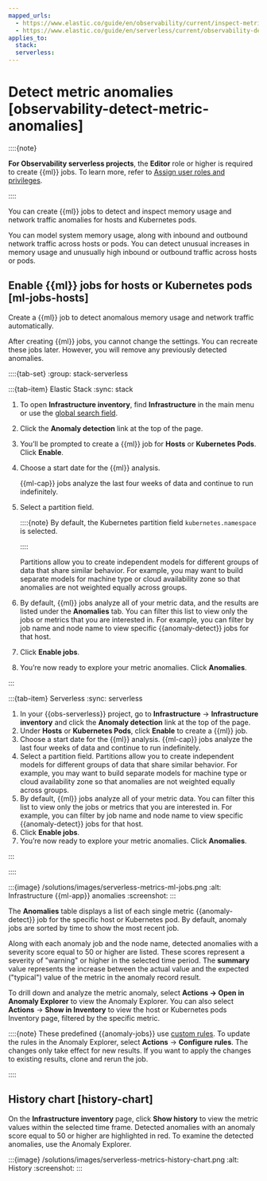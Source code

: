 ```yaml
---
mapped_urls:
  - https://www.elastic.co/guide/en/observability/current/inspect-metric-anomalies.html
  - https://www.elastic.co/guide/en/serverless/current/observability-detect-metric-anomalies.html
applies_to:
  stack:
  serverless:
---
```


# Detect metric anomalies [observability-detect-metric-anomalies]

::::{note}

**For Observability serverless projects**, the **Editor** role or higher is required to create {{ml}} jobs. To learn more, refer to [Assign user roles and privileges](../../../deploy-manage/users-roles/cloud-organization/user-roles.md#general-assign-user-roles).

::::


You can create {{ml}} jobs to detect and inspect memory usage and network traffic anomalies for hosts and Kubernetes pods.

You can model system memory usage, along with inbound and outbound network traffic across hosts or pods. You can detect unusual increases in memory usage and unusually high inbound or outbound traffic across hosts or pods.


## Enable {{ml}} jobs for hosts or Kubernetes pods [ml-jobs-hosts]

Create a {{ml}} job to detect anomalous memory usage and network traffic automatically.

After creating {{ml}} jobs, you cannot change the settings. You can recreate these jobs later. However, you will remove any previously detected anomalies.

::::{tab-set}
:group: stack-serverless

:::{tab-item} Elastic Stack
:sync: stack

1. To open **Infrastructure inventory**, find **Infrastructure** in the main menu or use the [global search field](/explore-analyze/find-and-organize/find-apps-and-objects.md).
2. Click the **Anomaly detection** link at the top of the page.
3. You’ll be prompted to create a {{ml}} job for **Hosts** or **Kubernetes Pods**. Click **Enable**.
4. Choose a start date for the {{ml}} analysis.

    {{ml-cap}} jobs analyze the last four weeks of data and continue to run indefinitely.

5. Select a partition field.

    ::::{note}
    By default, the Kubernetes partition field `kubernetes.namespace` is selected.

    ::::


    Partitions allow you to create independent models for different groups of data that share similar behavior. For example, you may want to build separate models for machine type or cloud availability zone so that anomalies are not weighted equally across groups.

6. By default, {{ml}} jobs analyze all of your metric data, and the results are listed under the **Anomalies** tab. You can filter this list to view only the jobs or metrics that you are interested in. For example, you can filter by job name and node name to view specific {{anomaly-detect}} jobs for that host.
7. Click **Enable jobs**.
8. You’re now ready to explore your metric anomalies. Click **Anomalies**.

:::

:::{tab-item} Serverless
:sync: serverless

1. In your {{obs-serverless}} project, go to **Infrastructure** → **Infrastructure inventory** and click the **Anomaly detection** link at the top of the page.
2. Under **Hosts** or **Kubernetes Pods**, click **Enable** to create a {{ml}} job.
3. Choose a start date for the {{ml}} analysis. {{ml-cap}} jobs analyze the last four weeks of data and continue to run indefinitely.
4. Select a partition field. Partitions allow you to create independent models for different groups of data that share similar behavior. For example, you may want to build separate models for machine type or cloud availability zone so that anomalies are not weighted equally across groups.
5. By default, {{ml}} jobs analyze all of your metric data. You can filter this list to view only the jobs or metrics that you are interested in. For example, you can filter by job name and node name to view specific {{anomaly-detect}} jobs for that host.
6. Click **Enable jobs**.
7. You’re now ready to explore your metric anomalies. Click **Anomalies**.

:::

::::


:::{image} /solutions/images/serverless-metrics-ml-jobs.png
:alt: Infrastructure {{ml-app}} anomalies
:screenshot:
:::

The **Anomalies** table displays a list of each single metric {{anomaly-detect}} job for the specific host or Kubernetes pod. By default, anomaly jobs are sorted by time to show the most recent job.

Along with each anomaly job and the node name, detected anomalies with a severity score equal to 50 or higher are listed. These scores represent a severity of "warning" or higher in the selected time period. The **summary** value represents the increase between the actual value and the expected ("typical") value of the metric in the anomaly record result.

To drill down and analyze the metric anomaly, select **Actions → Open in Anomaly Explorer** to view the Anomaly Explorer. You can also select **Actions** → **Show in Inventory** to view the host or Kubernetes pods Inventory page, filtered by the specific metric.

::::{note}
These predefined {{anomaly-jobs}} use [custom rules](https://www.elastic.co/guide/en/machine-learning/current/ml-ad-run-jobs.html#ml-ad-rules). To update the rules in the Anomaly Explorer, select **Actions** → **Configure rules**. The changes only take effect for new results. If you want to apply the changes to existing results, clone and rerun the job.

::::



## History chart [history-chart]

On the **Infrastructure inventory** page, click **Show history** to view the metric values within the selected time frame. Detected anomalies with an anomaly score equal to 50 or higher are highlighted in red. To examine the detected anomalies, use the Anomaly Explorer.

:::{image} /solutions/images/serverless-metrics-history-chart.png
:alt: History
:screenshot:
:::
